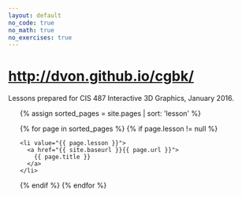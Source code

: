 ```yaml
---
layout: default
no_code: true
no_math: true
no_exercises: true
---
```


# http://dvon.github.io/cgbk/

Lessons prepared for CIS 487 Interactive 3D Graphics, January
2016.

<ol>

{% assign sorted_pages = site.pages | sort: 'lesson' %}

{% for page in sorted_pages %}
  {% if page.lesson != null %}

    <li value="{{ page.lesson }}">
      <a href="{{ site.baseurl }}{{ page.url }}">
        {{ page.title }}
      </a>
    </li>

  {% endif %}
{% endfor %}

</ol>
